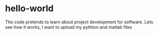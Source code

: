 # hello-world

The code pretends to learn about project development for software.
Lets see how it works, I want to upload my pythton and matlab files
